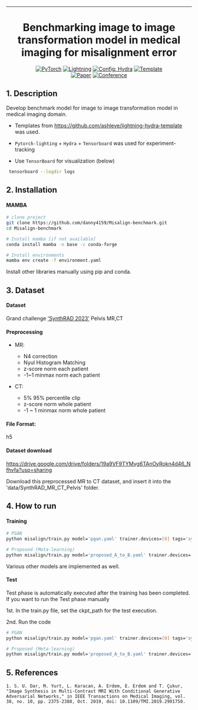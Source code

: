 _____________________________________________________________________

<div align="center">

# Benchmarking image to image transformation model in medical imaging for misalignment error

<a href="https://pytorch.org/get-started/locally/"><img alt="PyTorch" src="https://img.shields.io/badge/PyTorch-ee4c2c?logo=pytorch&logoColor=white"></a>
<a href="https://pytorchlightning.ai/"><img alt="Lightning" src="https://img.shields.io/badge/-Lightning-792ee5?logo=pytorchlightning&logoColor=white"></a>
<a href="https://hydra.cc/"><img alt="Config: Hydra" src="https://img.shields.io/badge/Config-Hydra-89b8cd"></a>
<a href="https://github.com/ashleve/lightning-hydra-template"><img alt="Template" src="https://img.shields.io/badge/-Lightning--Hydra--Template-017F2F?style=flat&logo=github&labelColor=gray"></a><br>
[![Paper](http://img.shields.io/badge/paper-arxiv.1001.2234-B31B1B.svg)](https://www.nature.com/articles/nature14539)
[![Conference](http://img.shields.io/badge/AnyConference-year-4b44ce.svg)](https://papers.nips.cc/paper/2020)

</div>

## 1. Description

Develop benchmark model for image to image transformation model in medical imaging domain.

- Templates from https://github.com/ashleve/lightning-hydra-template was used.

- `Pytorch-lighting` + `Hydra` + `Tensorboard` was used for experiment-tracking

- Use `TensorBoard` for visualization (below)
```bash
 tensorboard --logdir logs 
 ``` 
 
## 2. Installation

#### MAMBA

```bash
# clone project
git clone https://github.com/danny4159/Misalign-benchmark.git
cd Misalign-benchmark

# Install mamba [if not available]
conda install mamba -n base -c conda-forge

# Install environments
mamba env create -f environment.yaml
```

Install other libraries manually using pip and conda.


## 3. Dataset
#### Dataset 
Grand challenge ['SynthRAD 2023'](https://synthrad2023.grand-challenge.org/) Pelvis MR,CT

#### Preprocessing
- MR: 
  - N4 correction 
  - Nyul Histogram Matching 
  - z-score norm each patient 
  - -1~1 minmax norm each patient

- CT: 
  - 5% 95% percentile clip 
  - z-score norm whole patient 
  - -1 ~ 1 minmax norm whole patient

#### File Format: 
h5

#### Dataset download
https://drive.google.com/drive/folders/19a9VF9TYMyg6TAnOyRokn4d46_Nfhvfa?usp=sharing

Download this preprocessed MR to CT dataset, and insert it into the 'data/SynthRAD_MR_CT_Pelvis' folder.


## 4. How to run

#### Training
```bash
# PGAN
python misalign/train.py model='pgan.yaml' trainer.devices=[0] tags='synthRAD_PGAN_train'

# Proposed (Meta-learning)
python misalign/train.py model='proposed_A_to_B.yaml' trainer.devices=[0] tags='synthRAD_Proposed_train'
```
Various other models are implemented as well.

#### Test
Test phase is automatically executed after the training has been completed. If you want to run the Test phase manually

1st. In the train.py file, set the ckpt_path for the test execution.

2nd. Run the code
```bash
# PGAN
python misalign/train.py model='pgan.yaml' trainer.devices=[0] tags='synthRAD_PGAN_train' train=False

# Proposed (Meta-learning)
python misalign/train.py model='proposed_A_to_B.yaml' trainer.devices=[0] tags='synthRAD_Proposed_train' train=False
```


## 5. References

```cite
1. S. U. Dar, M. Yurt, L. Karacan, A. Erdem, E. Erdem and T. Çukur, "Image Synthesis in Multi-Contrast MRI With Conditional Generative Adversarial Networks," in IEEE Transactions on Medical Imaging, vol. 38, no. 10, pp. 2375-2388, Oct. 2019, doi: 10.1109/TMI.2019.2901750.
```